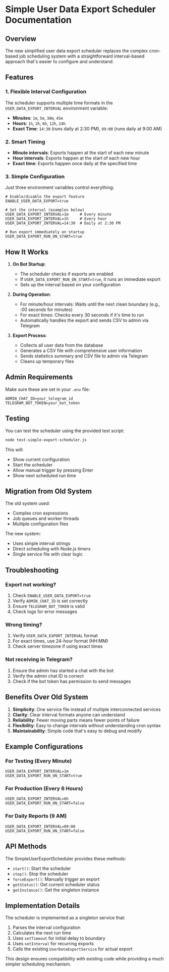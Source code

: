 # Simple User Data Export Scheduler Documentation

## Overview
The new simplified user data export scheduler replaces the complex cron-based job scheduling system with a straightforward interval-based approach that's easier to configure and understand.

## Features

### 1. Flexible Interval Configuration
The scheduler supports multiple time formats in the `USER_DATA_EXPORT_INTERVAL` environment variable:

- **Minutes**: `1m`, `5m`, `30m`, `45m`
- **Hours**: `1h`, `2h`, `6h`, `12h`, `24h`
- **Exact Time**: `14:30` (runs daily at 2:30 PM), `09:00` (runs daily at 9:00 AM)

### 2. Smart Timing
- **Minute intervals**: Exports happen at the start of each new minute
- **Hour intervals**: Exports happen at the start of each new hour
- **Exact time**: Exports happen once daily at the specified time

### 3. Simple Configuration
Just three environment variables control everything:

```env
# Enable/disable the export feature
ENABLE_USER_DATA_EXPORT=true

# Set the interval (examples below)
USER_DATA_EXPORT_INTERVAL=1m     # Every minute
USER_DATA_EXPORT_INTERVAL=1h     # Every hour  
USER_DATA_EXPORT_INTERVAL=14:30  # Daily at 2:30 PM

# Run export immediately on startup
USER_DATA_EXPORT_RUN_ON_START=true
```

## How It Works

1. **On Bot Startup**: 
   - The scheduler checks if exports are enabled
   - If `USER_DATA_EXPORT_RUN_ON_START=true`, it runs an immediate export
   - Sets up the interval based on your configuration

2. **During Operation**:
   - For minute/hour intervals: Waits until the next clean boundary (e.g., :00 seconds for minutes)
   - For exact times: Checks every 30 seconds if it's time to run
   - Automatically handles the export and sends CSV to admin via Telegram

3. **Export Process**:
   - Collects all user data from the database
   - Generates a CSV file with comprehensive user information
   - Sends statistics summary and CSV file to admin via Telegram
   - Cleans up temporary files

## Admin Requirements

Make sure these are set in your `.env` file:
```env
ADMIN_CHAT_ID=your_telegram_id
TELEGRAM_BOT_TOKEN=your_bot_token
```

## Testing

You can test the scheduler using the provided test script:

```bash
node test-simple-export-scheduler.js
```

This will:
- Show current configuration
- Start the scheduler
- Allow manual trigger by pressing Enter
- Show next scheduled run time

## Migration from Old System

The old system used:
- Complex cron expressions
- Job queues and worker threads
- Multiple configuration files

The new system:
- Uses simple interval strings
- Direct scheduling with Node.js timers
- Single service file with clear logic

## Troubleshooting

### Export not working?
1. Check `ENABLE_USER_DATA_EXPORT=true`
2. Verify `ADMIN_CHAT_ID` is set correctly
3. Ensure `TELEGRAM_BOT_TOKEN` is valid
4. Check logs for error messages

### Wrong timing?
1. Verify `USER_DATA_EXPORT_INTERVAL` format
2. For exact times, use 24-hour format (HH:MM)
3. Check server timezone if using exact times

### Not receiving in Telegram?
1. Ensure the admin has started a chat with the bot
2. Verify the admin chat ID is correct
3. Check if the bot token has permission to send messages

## Benefits Over Old System

1. **Simplicity**: One service file instead of multiple interconnected services
2. **Clarity**: Clear interval formats anyone can understand  
3. **Reliability**: Fewer moving parts means fewer points of failure
4. **Flexibility**: Easy to change intervals without understanding cron syntax
5. **Maintainability**: Simple code that's easy to debug and modify

## Example Configurations

### For Testing (Every Minute)
```env
USER_DATA_EXPORT_INTERVAL=1m
USER_DATA_EXPORT_RUN_ON_START=true
```

### For Production (Every 6 Hours)
```env
USER_DATA_EXPORT_INTERVAL=6h
USER_DATA_EXPORT_RUN_ON_START=false
```

### For Daily Reports (9 AM)
```env
USER_DATA_EXPORT_INTERVAL=09:00
USER_DATA_EXPORT_RUN_ON_START=false
```

## API Methods

The SimpleUserExportScheduler provides these methods:

- `start()`: Start the scheduler
- `stop()`: Stop the scheduler
- `forceExport()`: Manually trigger an export
- `getStatus()`: Get current scheduler status
- `getInstance()`: Get the singleton instance

## Implementation Details

The scheduler is implemented as a singleton service that:
1. Parses the interval configuration
2. Calculates the next run time
3. Uses `setTimeout` for initial delay to boundary
4. Uses `setInterval` for recurring exports
5. Calls the existing `UserDataExportService` for actual export

This design ensures compatibility with existing code while providing a much simpler scheduling mechanism.